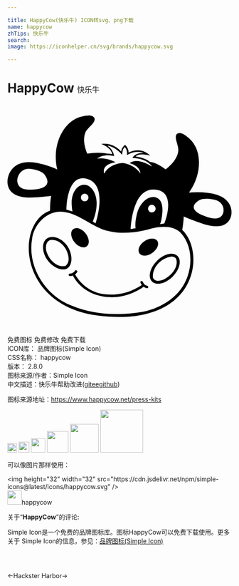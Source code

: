 ```yaml
---

title: HappyCow(快乐牛) ICON转svg、png下载
name: happycow
zhTips: 快乐牛
search: 
image: https://iconhelper.cn/svg/brands/happycow.svg

---
```


# HappyCow  <small style="font-size: 60%;font-weight: 100">快乐牛</small>

<div id="svg" class="svg-wrap">
<svg role="img" viewBox="0 0 24 24" xmlns="http://www.w3.org/2000/svg"><title>HappyCow icon</title><path d="M8.66 1.23c-.424.004-.924.156-1.13.236-1.69.678-2.78 3.09-2.2 5.52-.32-.139-.614-.257-.676-.28a8.46 8.46 0 0 0-1.45-.412c-.849-.156-1.8-.189-2.53.471-.693.63-.963 1.87-.271 2.6.749.783 2.3.637 3.27.548.101-.01.557-.04 1-.106a9.763 9.763 0 0 0-.116 1.59c-3.73 1.32-3.43 10.1 5.09 11.2 10.8 1.39 11.6-6.81 9.07-9.14.091-.518.144-.999.165-1.45.433.202.933.386 1.04.426.903.353 2.34.917 3.29.462.874-.42.985-1.56.51-2.29-.497-.768-1.42-1.01-2.27-1.12a9.355 9.355 0 0 0-1.51-.061c-.05.002-.252.012-.497.03 1.33-1.83 1.4-4.19.319-5.48-.25-.298-1.22-1.23-1.65-.743-.279.392.226 1.16.186 1.74-.092.901-.855 1.62-1.36 2.01-.717-.57-1.36-.745-1.36-.745l-.322-.062c-.644-.5-1.53-.563-1.53-.563.363-.44 1.56-.1 1.56-.1-1.06-1.06-2.31-.328-2.31-.328 0-.517-.381-.831-.381-.831-.398.306-.415.714-.415.714-1.01-1.06-2.12-.794-2.12-.794s.98.31 1.17 1.08a2.638 2.638 0 0 0-.533-.049l-.346-.066a6.87 6.87 0 0 0-1.81.062c-.245-.593-.51-1.5-.191-2.28.237-.527 1.04-.966.983-1.44-.063-.277-.346-.363-.676-.359zm2.03 3.21c.612.065 1.19.512 1.6.993.004-.298.045-.625.269-.843.227.189.265.57.25.867.528-.343 1.23-.48 1.82-.203-.465-.063-.989.058-1.24.498.768.044 1.63.26 2.1.92-.692-.385-1.64-.876-2.42-.365.541.139 1.13.49 1.17 1.11a2.764 2.764 0 0 0-1.9-1.12c-.69.027-1.42.342-1.84.904-.106.174-.188.353-.174.01-.044-.673.737-.908 1.26-.997-.612-.3-1.31-.514-1.99-.375.511-.414 1.22-.43 1.83-.28a1.627 1.627 0 0 0-.728-1.12zM2.26 6.92a2.81 2.81 0 0 1 .526.054c.284.05.876.21 1.13.497.25.287.974 1.36-.751 1.62-.563.06-1.46.159-1.89-.298-.394-.422-.229-1.16.175-1.54.265-.248.529-.328.81-.333zm5.77 1a1.35 1.35 0 0 1 .264.02c2.65.432 1.14 4.81 1.14 4.81l-.294-.203c.204-.483.428-1.25.416-2.01-.017-1.07-.63-1.94-1.37-1.92-.74.01-1.33.892-1.31 1.97.004.279.046.785.121 1.05-.005-.015-.005-.133-.01-.15l-.678-.213s.013-3.32 1.72-3.35zm7.61 1.21c.156.001.322.022.498.063 1.94.46.663 3.57.663 3.57l-.607.1v.003c-.655.103-1.39.213-2.13.35-.023-.028.019.03 0 0l-.865.143s.105-4.25 2.44-4.23zm-1.58 4.15l2.21-.315c.117-.167.182-.442.225-.665.203-1.05.158-2.03-.53-2.3a.953.953 0 0 0-.334-.066c-.617-.012-1.29.54-1.63 1.38-.205.518-.391 1.63-.258 2 .05.14.511.119.418.016zM8.27 9.57a.409.409 0 1 1 0 .818.409.409 0 0 1 0-.818zm13.1.55c.167.002.32.015.427.03.492.066.904.159 1.19.617.274.437.213 1.11-.289 1.36-.543.269-1.37-.07-1.89-.281-1.57-.71-.56-1.42-.237-1.59.202-.11.517-.137.795-.134zm-5.92.645a.409.409 0 1 1 .026.818.409.409 0 0 1-.026-.818zm-9.85.741c1.45-.014 2.64.949 3.88 1.56 1.7.91 3.72.797 5.53.348 1.1-.334 2.49-.539 3.43.234 1.26 1.25 1.41 3.21.84 4.79-.697 2.04-2.7 3.33-4.74 3.75-2.55.45-5.29.36-7.7-.663-2.75-1.06-4.7-4.09-4.21-7.06.146-1.47 1.41-2.92 2.96-2.97zm1.77 1.75a.625.625 0 0 0-.164.025c-.418.125-.507.674-.198 1.23.309.552.898.9 1.32.773.418-.125.507-.674.198-1.23-.27-.484-.755-.809-1.15-.799zm-2.55.945a1.014 1.014 0 0 0-.614.174c-.535.384-.549 1.42.074 2.29.623.868 1.65 1.24 2.18.857.535-.384.534-1.54-.088-2.41-.428-.597-1.04-.903-1.55-.911zm10.7.172a1.357 1.357 0 0 0-.608.144c-.571.272-.956.837-.858 1.26.098.425.64.549 1.21.278.572-.272.955-.837.858-1.26-.061-.266-.296-.414-.603-.421zm-10.8.14c.633-.02 1.18.411 1.5.931.3.534.566 1.41-.004 1.85-.878.205-1.66-.574-1.96-1.33-.244-.474-.208-1.41.47-1.45zm12.9 1.48a1.294 1.294 0 0 0-.104 0c-.47.022-1.03.29-1.51.764-.756.755-.991 1.75-.525 2.21.465.466 1.46.23 2.21-.524.756-.756.991-1.75.525-2.21a.867.867 0 0 0-.601-.238zm.014.309c.174.01.35.091.44.243.233.785-.355 1.58-.985 1.99-.423.305-1.21.618-1.51.012-.09-1.11.915-2.12 1.98-2.25a.602.602 0 0 1 .074 0zm-10.3 1.45a.124.124 0 0 0-.103.062c-.01.014-.19.312-.548.309a.125.125 0 0 0-.128.129c.001.065.053.12.116.129l.018.001a.85.85 0 0 0 .316-.057c.216.431 1.1 1.9 3.28 2.25 2.21.353 3.87-.74 4.3-1.05a.88.88 0 0 0 .339.157l.017.003a.129.129 0 0 0 .138-.1.132.132 0 0 0-.102-.155c-.35-.078-.474-.411-.48-.427a.135.135 0 0 0-.166-.083.126.126 0 0 0-.081.163c.003.01.045.126.146.256-.436.3-2.02 1.26-4.09.968-1.93-.272-2.83-1.69-3.06-2.11.138-.111.209-.23.215-.238a.13.13 0 0 0-.05-.178.135.135 0 0 0-.075-.018z"/></svg>
</div>
<detail full-name='happycow'></detail>

<div class="detail-page">
<p>
<span><span class="badge-success badge">免费图标</span> <span class="badge-success badge">免费修改</span>  <span class="badge-success badge">免费下载</span> </span>
<br/>
<span>
ICON库：
<span class="badge-secondary badge">品牌图标(Simple Icon)</span> 
</span>
<br/>
<span>
CSS名称：
<span class="badge-secondary badge">happycow</span> 
</span>

<br/>
<span>
版本：
<span class="badge-secondary badge">2.8.0</span> 
</span>
<br/>
<span>图标来源/作者：<span class="badge-light badge">Simple Icon</span></span> 
<br/>
<span class="zh-detail">中文描述：<span class="badge-primary badge">快乐牛</span><span class="help-link"><span>帮助改进</span>(<a href="https://gitee.com/liuwave/icon-helper/edit/master/json/brands/happycow.json" target="_blank" rel="noopener noreferrer">gitee</a><a href="https://github.com/liuwave/icon-helper/edit/master/json/brands/happycow.json" target="_blank" rel="noopener noreferrer">github</a></span>)</span><br/>
</p>
</div><div class="description description alert alert-light"><p>图标来源地址：<a href="https://www.happycow.net/press-kits" target="_blank" rel="noopener noreferrer">https://www.happycow.net/press-kits</a></p></div>
<div class="alert alert-dark">
<img height="21" width="21" src="https://cdn.jsdelivr.net/npm/simple-icons@latest/icons/happycow.svg" />
<img height="24" width="24" src="https://cdn.jsdelivr.net/npm/simple-icons@latest/icons/happycow.svg" />
<img height="32" width="32" src="https://cdn.jsdelivr.net/npm/simple-icons@latest/icons/happycow.svg" />
<img height="48" width="48" src="https://cdn.jsdelivr.net/npm/simple-icons@latest/icons/happycow.svg" />
<img height="64" width="64" src="https://cdn.jsdelivr.net/npm/simple-icons@latest/icons/happycow.svg" />
<img height="96" width="96" src="https://cdn.jsdelivr.net/npm/simple-icons@latest/icons/happycow.svg" />

</div>
<div>
  <p>可以像图片那样使用：    
  </p>
  <div class="alert alert-primary" style="font-size: 14px">
    &lt;img height="32" width="32" src="https://cdn.jsdelivr.net/npm/simple-icons@latest/icons/happycow.svg" /&gt;
    <copy-btn content='<img height="32" width="32" src="https://cdn.jsdelivr.net/npm/simple-icons@latest/icons/happycow.svg" />'></copy-btn>
  </div>
  <div class="alert alert-secondary">
    <img height="32" width="32" src="https://cdn.jsdelivr.net/npm/simple-icons@latest/icons/happycow.svg" />happycow
    <copy-btn content="happycow" btn-title="复制图标名称"></copy-btn>
  </div>
</div>
<div class="icon-detail__container">
<p>关于“<b>HappyCow</b>”的评论:</p>
</div>
<Vssue title="关于“HappyCow”的评论" />
<div><p>Simple Icon是一个免费的品牌图标库。图标HappyCow可以免费下载使用。更多关于  Simple Icon的信息，参见：<a target="_blank" href="https://iconhelper.cn/brands.html">品牌图标(Simple Icon)</a>
</p></div>


<div style="padding:2rem 0 " class="page-nav"><p class="inner"><span class="prev">←<router-link to="/icon/hackster.html">Hackster</router-link></span> <span class="next"><router-link to="/icon/harbor.html">Harbor</router-link>→</span></p></div>
